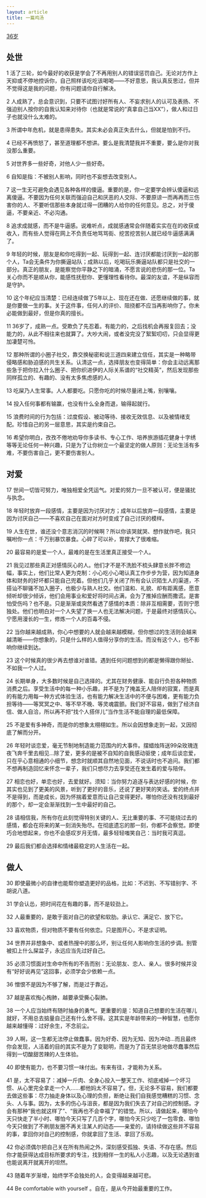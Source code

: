 ```yaml
---
layout: article
title: 一篇鸡汤
---
```


[36岁](https://weibo.com/ttarticle/p/show?id=2309404310920217127160)


## 处世

1 活了三轮，如今最好的收获是学会了不再用别人的错误惩罚自己。无论对方作上天抑或不停地控诉你，自己照样该吃吃该喝喝——不好意思，我认真反思过，但并不觉得这是我的问题，你有问题请你自行解决。

2 人成熟了，总会意识到，只要不试图讨好所有人、不妄求别人的认可及表扬、不强迫别人按你的自我认知来对待你（也就是常说的“真拿自己当XX”），做人和过日子也就没什么太难的。

3 所谓中年危机，就是患得患失。其实未必会真正失去什么，但就是怕到不行。

4 已经不再愤怒了，甚至道理都不想讲。要么是我清楚我并不重要，要么是你对我没那么重要。

5 对世界多一些好奇，对他人少一些好奇。

6 自知是指：不被别人影响，同时也不妄想去改变别人。

7 这一生无可避免会遇见各种各样的傻逼。重要的是，你一定要学会辨认傻逼和远离傻逼。不要因为任何关联而强迫自己和厌恶的人交际、不要原谅一而再再而三伤害你的人、不要听信那些本身就过得一团糟的人给你的任何意见。总之，对于傻逼，不要亲近、不必沟通。

8 追求成就感，而不是牛逼感。说难听点，成就感通常会伴随着实实在在的收获或收入，而有些人觉得在网上不负责任地骂骂街、挖苦挖苦别人就已经牛逼感满满了。

9 年轻的时候，朋友是和你吃得到一起、玩得到一起、连讨厌都能讨厌到一起的那个人，Ta会无条件为你撕逼站队；成熟以后，吃喝玩乐撕逼站队都只是社交的一部分。真正的朋友，是能察觉你平静之下的暗涌，不愿言说的悲伤的那一位。Ta关心你而不是顺从你，能感性抚慰你、更懂理性看待你。最深的友谊，不是纵容而是守护。

10 这个年纪应当清楚：已经连续做了5年以上、现在还在做、还愿继续做的事，就是你要做一生的事。关于这件事，任何人的评价、阻挠都不应当再影响你了。你未必能做到最好，但是你真的擅长。

11 36岁了，成熟一点。受欺负了先忍着。有能力的，之后找机会再报复回去；没能力的，从此不相往来也就算了。大吵大闹，或者没完没了絮絮叨叨，只会显得更加凄楚可怜。

12 那种所谓的小圈子社交，靠交换秘密和说三道四来建立信任，其实是一种略带侵略感和胁迫感的共生关系。认清这一点，选择朋友也变得简单：你会主动远离那些急于把你拉入什么圈子、把你织进伊的人际关系谱的“社交精英”，然后发现那些同样孤立的、有趣的、没有太多焦虑感的人。

13 吃屎乃人生常事。人人都要吃。只愿你吃的时候尽量闭上嘴，别嚷嚷。

14 投入任何事都有输赢，也没有什么全身而退，输得起就行。

15 浪费时间的行为包括：过度假设、被动等待、接收无效信息、以及被情绪支配。珍惜自己的另一层意思，其实是约束自己。

16 希望你明白，孜孜不倦地劝导你多读书、专心工作、培养旅游插花健身十字绣等等无论任何一种兴趣，只是为了让你树立一个最坚定的做人原则：无论生活有多难，不要伤害自己，更不要伤害别人。


## 对爱

17 世间一切皆可努力，唯独相爱全凭运气。对爱的努力一旦不被认可，便是骚扰与执念。 

18 年轻时放弃一段感情，主要是因为讨厌对方；成年以后放弃一段感情，主要是因为讨厌自己——不喜欢自己在面对对方时变成了自己讨厌的模样。

19 人生在世，谁还没个意志消沉的时候啊？所以你该哭就哭、想作就作吧，我只嘱咐你一点：千万别暴饮暴食。心碎了可以补，胃撑大了很难缩。

20 最容易的是爱一个人，最难的是在生活里真正接受一个人。

21 我见过那些真正对感情灰心的人。他们才不是不洗脸不梳头肆意长胖不修边幅，事实上，他们比常人更为克制：小心吃小心喝认真工作步步为营，因为知道身体和财务的好坏都只能自己兜着。但他们几乎关闭了所有会认识陌生人的渠道，不搭讪不聊骚不加入圈子，也极少与熟人社交。他们温和、礼貌、却有距离感，愿意倾听却很少倾诉，他们会用事业和爱好将时间占满，会为了推掉应酬而撒谎。是害怕受伤吗？也不是。只是渐渐或突然看透了感情的本质：除非互相需要，否则宁愿独处。他们也明白对一个人失望了换一人也无法解决问题，于是最终对感情灰心。宁愿用漫长的一生，修炼一个人的百毒不侵。

22 当你越来越成熟，你心中想要的人就会越来越模糊，但你想过的生活则会越来越清晰——你想象的，只是什么样的人值得分享你的生活。而没有这个人，也不影响你继续到达。

23 这个时候真的很少再去想谁对谁错。遇到任何问题想到的都是懒得跟你掰扯、不如我一个人过。

24 长期单身，大多数时候是自己选择的。尤其在财务健康、能自行负担各种物质消费之后。享受生活中的每一种小乐趣，并不是为了掩盖无人陪伴的寂寞，而是真的有能力用每一种方式体验生活，也有能力解决生活中的不便与困难，更有能力负担等待——等冥冥之中、等不早不晚、等灵魂震颤。我们好不容易，做到了经济自信、做人自洽，所以再不把“找个人搭伴儿”当作生活不能自理的最低保障。

25 不是爱有多神奇，而是你的想象太栩栩如生。所以会因想象走到一起，又因彻底了解而分开。

26 年轻时谈恋爱，毫无节制地制造能力范围内的大事件。摆蜡烛阵送99朵玫瑰连夜飞奔千里去相见…除了爱，更多的是被不自知的自我感动驱使；成年后谈恋爱，只在乎心意相通的小细节，想念时就顺其自然地见面，不说话时也不追问。我们都不想再制造回忆来怀念一辈子，我们只想尽力去享受还在发生着的爱与陪伴。 

27 相恋也好，单恋也好，去爱就好。须知：当你努力追逐与表达好感的时候，你其实也见到了更美的风景，听到了更好的音乐，还说了更好笑的笑话。爱的终点并不是得到，而是成长，因为怀揣着爱意而让自己变得更好。哪怕你还没有找到最好的那个，却一定会渐渐找到一生中最好的自己。

28 请相信我，所有你在此刻觉得特别关键的人、无比重要的事、不可能绕过去的感情，都会在将来的某一刻消失殆尽。在彻底遗忘的那一刻，你都不会察觉。即使巧合地想起来，你也不会感叹岁月无情，最多轻轻嗤笑自己：当时我可真逗。

29 最后我们都会选择和情绪最稳定的人生活在一起。



## 做人

30 即使最微小的自律也能帮你塑造更好的品格，比如：不迟到、不写错别字、不胡说八道。

31 学会认怂，把时间花在有趣的事，而不是较劲上。

32 人最重要的，是敢于面对自己的欲望和软肋。承认它、满足它、放下它。

33 喜欢物质，但对物质不要有任何依恋。只是图开心，不是求证明。

34 世界并非想象中、或者热搜中的那么坏，别让任何人影响你生活的步调。别管被扣上什么屎盆子，永远应当先过好自己。

35 必须习惯面对生命中所有的不告而别：无论朋友、恋人、亲人。很多时候并没有“好好说再见”这回事，必须学会少依赖一点。

36 憎恨不是因为不够了解，而是过于靠近。

37 越是喜欢掏心掏肺，越要承受撕心裂肺。

38 一个人应当始终有随时抽身的勇气。更重要的是：知道自己想要的生活在哪儿就好，不用总去掂量自己还有什么舍不得。这其实是年龄带来的一种智慧，也愿你越来越懂得：过好余生，不念前尘。 

39 人啊，这一生都无法停止做蠢事。因为好奇、因为无知、因为冲动…而且最终你会发现，人活着的目的其实不是为了变聪明，而是为了百无禁忌地做尽蠢事然后得到一切酸甜苦辣的人生体验。 

40 即使有能力，也不要习惯一味付出。有来有往，才能称为关系。

41 是，太不容易了：减掉一斤肉、全身心投入一整天工作、彻底戒掉一个坏习惯、从心里完全拿走一个人……都他妈太不容易了。但，无论多不容易，我们都要去做这些事：尽力抽走身体以及心理的负担，断绝让我们自我感觉糟糕的习惯、念头、人与事。因为，太多的伤心与沮丧，都是因为我们失去了对自己的控制感。才会有那种“我也就这样了”、“我再也不会幸福了”的错觉。所以，请做起来，哪怕今天只快走了半小时、哪怕今天只写了几百个字，哪怕今天只少吃了一包零食、哪怕今天只做到了不刷朋友圈不再关注某人的动态——亲爱的，请持续做这些并不容易的事，拿回你对自己的控制感，你就拿回了生活、拿回了乐观。

42 你必须偶尔把自己关在所有热闹之外，深刻感受孤独、失语、不存在感。然后你才能获得达成目标所要求的专注，找到相伴一生的私人小志趣，以及无论遇到谁也能说离开就离开的坦然。 

43 随着年岁渐增，始终学不会独处的人，会变得越来越可悲。

44 Be comfortable with yourself 。自在，是从今开始最重要的工作。